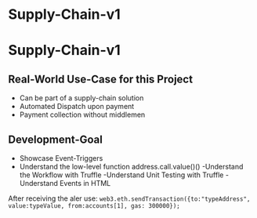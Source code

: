 # Supply-Chain-v1
# Supply-Chain-v1
## Real-World Use-Case for this Project
- Can be part of a supply-chain solution
- Automated Dispatch upon payment
- Payment collection without middlemen
## Development-Goal
- Showcase Event-Triggers
- Understand the low-level function address.call.value()()
-Understand the Workflow with Truffle
-Understand Unit Testing with Truffle
-Understand Events in HTML



After receiving the aler use:
```web3.eth.sendTransaction({to:"typeAddress", value:typeValue, from:accounts[1], gas: 300000});```
